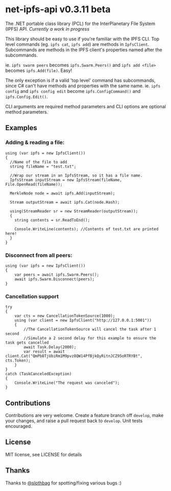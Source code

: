# net-ipfs-api v0.3.11 beta
The .NET portable class library (PCL) for the InterPlanetary File System (IPFS) API. _Currently a work in progress_

This library should be easy to use if you're familiar with the IPFS CLI. Top level commands (eg. `ipfs cat`, `ipfs add`) are methods in `IpfsClient`. Subcommands are methods in the IPFS client's properties named after the subcommands.

ie. `ipfs swarm peers` becomes `ipfs.Swarm.Peers()` and `ipfs add <file>` becomes `ipfs.Add(file)`. Easy!

The only exception is if a valid 'top level' command has subcommands, since C# can't have methods and properties with the same name. ie. `ipfs config` and `ipfs config edit` become `ipfs.ConfigCommand()` and `ipfs.Config.Edit()`.

CLI arguments are required method parameters and CLI options are optional method parameters.

## Examples

### Adding & reading a file:

    using (var ipfs = new IpfsClient())
    {
      //Name of the file to add
      string fileName = "test.txt";

      //Wrap our stream in an IpfsStream, so it has a file name.
      IpfsStream inputStream = new IpfsStream(fileName, File.OpenRead(fileName));

      MerkleNode node = await ipfs.Add(inputStream);

      Stream outputStream = await ipfs.Cat(node.Hash);

      using(StreamReader sr = new StreamReader(outputStream));
      {
        string contents = sr.ReadToEnd();

        Console.WriteLine(contents); //Contents of test.txt are printed here!
      }
    }


### Disconnect from all peers:
    using (var ipfs = new IpfsClient())
    {
        var peers = await ipfs.Swarm.Peers();
        await ipfs.Swarm.Disconnect(peers);
    }
    
### Cancellation support

    try
    {
        var cts = new CancellationTokenSource(1000);
        using (var client = new IpfsClient("http://127.0.0.1:5001"))
        {
            //The CancellationTokenSource will cancel the task after 1 second
            //Simulate a 2 second delay for this example to ensure the task gets cancelled
            await Task.Delay(2000);
            var result = await client.Cat("QmPb8TjUbiRm1M9pvz8QW14PfBjkQyRitnJCZ95oRTRYBt", cts.Token);
        }
    }
    catch (TaskCanceledException)
    {
        Console.WriteLine("The request was canceled");                
    }

## Contributions
Contributions are very welcome. Create a feature branch off `develop`, make your changes, and raise a pull request back to `develop`. Unit tests encouraged.

## License
MIT license, see LICENSE for details

## Thanks
Thanks to [@slothbag](https://github.com/slothbag) for spotting/fixing various bugs :)
